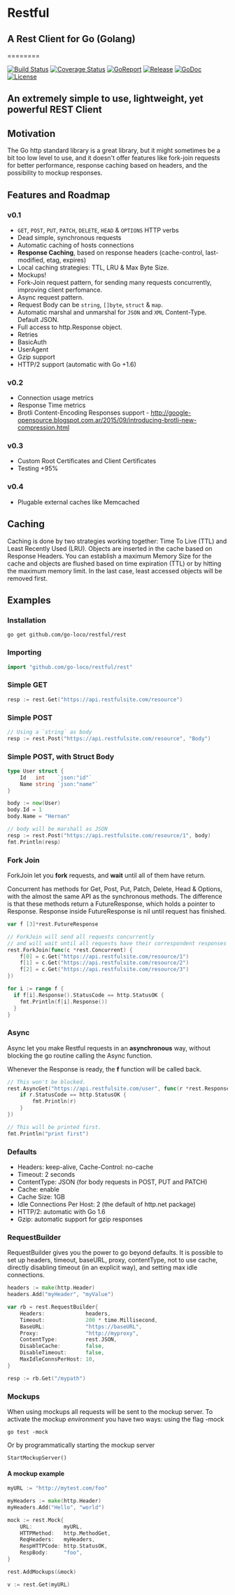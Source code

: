 # Restful
## A Rest Client for Go (Golang)
========

[![Build Status](https://travis-ci.org/go-loco/restful/rest.svg?branch=master)](https://travis-ci.org/go-loco/restful/rest)
[![Coverage Status](https://coveralls.io/repos/github/go-loco/restful/rest/badge.svg?branch=master)](https://coveralls.io/github/go-loco/restful/rest?branch=master)
[![GoReport](https://goreportcard.com/badge/go-loco/restful/rest)](http://goreportcard.com/report/go-loco/restful/rest)
[![Release](https://img.shields.io/github/release/go-loco/restful/rest.svg?style=flat)](https://github.com/go-loco/restful/rest/releases)
[![GoDoc](http://godoc.org/github.com/go-loco/restful/rest?status.svg)](http://godoc.org/github.com/go-loco/restful/rest)
[![License](https://img.shields.io/badge/license-MIT-lightgrey.svg?style=flat)](https://github.com/go-loco/restful/rest)

## An extremely simple to use, lightweight, yet powerful REST Client

## Motivation
The Go http standard library is a great library, but it might sometimes be a bit too low level to use,
and it doesn't offer features like fork-join requests for better performance, response caching based on headers,
and the possibility to mockup responses.

## Features and Roadmap
### v0.1
* `GET`, `POST`, `PUT`, `PATCH`, `DELETE`, `HEAD` & `OPTIONS` HTTP verbs
* Dead simple, synchronous requests
* Automatic caching of hosts connections
* **Response Caching**, based on response headers (cache-control, last-modified, etag, expires)
* Local caching strategies: TTL, LRU & Max Byte Size.
* Mockups!
* Fork-Join request pattern, for sending many requests concurrently, improving client perfomance.
* Async request pattern.
* Request Body can be `string`, `[]byte`, `struct` & `map`.
* Automatic marshal and unmarshal for `JSON` and `XML` Content-Type. Default JSON.
* Full access to http.Response object.
* Retries
* BasicAuth
* UserAgent
* Gzip support
* HTTP/2 support (automatic with Go +1.6)

### v0.2
* Connection usage metrics
* Response Time metrics
* Brotli Content-Encoding Responses support - http://google-opensource.blogspot.com.ar/2015/09/introducing-brotli-new-compression.html

### v0.3
* Custom Root Certificates and Client Certificates
* Testing +95%

### v0.4
* Plugable external caches like Memcached

## Caching
Caching is done by two strategies working together: Time To Live (TTL) and
Least Recently Used (LRU). Objects are inserted in the cache based on
Response Headers. You can establish a maximum Memory Size for the cache
and objects are flushed based on time expiration (TTL) or by hitting the maximum
memory limit. In the last case, least accessed objects will be removed first.

## Examples

### Installation
```shell
go get github.com/go-loco/restful/rest
```

### Importing
```go
import "github.com/go-loco/restful/rest"
```

### Simple GET

```go
resp := rest.Get("https://api.restfulsite.com/resource")
```

### Simple POST

```go
// Using a `string` as body
resp := rest.Post("https://api.restfulsite.com/resource", "Body")
```

### Simple POST, with Struct Body

```go
type User struct {
	Id   int    `json:"id"`
	Name string `json:"name"`
}

body := new(User)
body.Id = 1
body.Name = "Hernan"

// body will be marshall as JSON
resp := rest.Post("https://api.restfulsite.com/resource/1", body)
fmt.Println(resp)
```

### Fork Join
ForkJoin let you **fork** requests, and **wait** until all of them have return.

Concurrent has methods for Get, Post, Put, Patch, Delete, Head & Options,
with the almost the same API as the synchronous methods.
The difference is that these methods return a FutureResponse, which holds a pointer to
Response. Response inside FutureResponse is nil until request has finished.

```go
var f [3]*rest.FutureResponse

// ForkJoin will send all requests concurrently
// and will wait until all requests have their correspondent responses
rest.ForkJoin(func(c *rest.Concurrent) {
	f[0] = c.Get("https://api.restfulsite.com/resource/1")
	f[1] = c.Get("https://api.restfulsite.com/resource/2")
	f[2] = c.Get("https://api.restfulsite.com/resource/3")
})

for i := range f {
  if f[i].Response().StatusCode == http.StatusOK {
    fmt.Println(f[i].Response())
  }
}
```

### Async
Async let you make Restful requests in an **asynchronous** way, without blocking
the go routine calling the Async function.

Whenever the Response is ready, the **f** function will be called back.
```go
// This won't be blocked.
rest.AsyncGet("https://api.restfulsite.com/user", func(r *rest.Response) {
	if r.StatusCode == http.StatusOK {
		fmt.Println(r)
	}
})

// This will be printed first.
fmt.Println("print first")
```

### Defaults
* Headers: keep-alive, Cache-Control: no-cache
* Timeout: 2 seconds
* ContentType: JSON (for body requests in POST, PUT and PATCH)
* Cache: enable
* Cache Size: 1GB
* Idle Connections Per Host: 2 (the default of http.net package)
* HTTP/2: automatic with Go 1.6
* Gzip: automatic support for gzip responses

### RequestBuilder
RequestBuilder gives you the power to go beyond defaults.
It is possible to set up headers, timeout, baseURL, proxy, contentType, not to use
cache, directly disabling timeout (in an explicit way), and setting max idle connections.
```go
headers := make(http.Header)
headers.Add("myHeader", "myValue")

var rb = rest.RequestBuilder{
	Headers:             headers,
	Timeout:             200 * time.Millisecond,
	BaseURL:             "https://baseURL",
	Proxy:               "http://myproxy",
	ContentType:         rest.JSON,
	DisableCache:        false,
	DisableTimeout:      false,
	MaxIdleConnsPerHost: 10,
}

resp := rb.Get("/mypath")
```

### Mockups
When using mockups all requests will be sent to the mockup server.
To activate the mockup *environment* you have two ways: using the flag -mock
```
go test -mock
```

Or by programmatically starting the mockup server
```
StartMockupServer()
```
#### A mockup example
```go
myURL := "http://mytest.com/foo"

myHeaders := make(http.Header)
myHeaders.Add("Hello", "world")

mock := rest.Mock{
	URL:          myURL,
	HTTPMethod:   http.MethodGet,
	ReqHeaders:   myHeaders,
	RespHTTPCode: http.StatusOK,
	RespBody:     "foo",
}

rest.AddMockups(&mock)

v := rest.Get(myURL)

```
